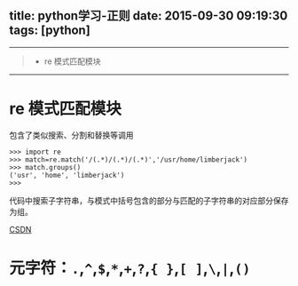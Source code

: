 title: python学习-正则
date: 2015-09-30 09:19:30
tags: [python]
---


------

>* re 模式匹配模块

------

# re 模式匹配模块

包含了类似搜索、分割和替换等调用
```
>>> import re
>>> match=re.match('/(.*)/(.*)/(.*)','/usr/home/limberjack')
>>> match.groups()
('usr', 'home', 'limberjack')
>>>

```
代码中搜索子字符串，与模式中括号包含的部分与匹配的子字符串的对应部分保存为组。

[CSDN](http://blog.csdn.net/lengyue_wy/article/details/6999310)
# 元字符：`.`,`^`,`$`,`*`,`+`,`?`,`{ }`,`[ ]`,`\`,`|`,`()`
